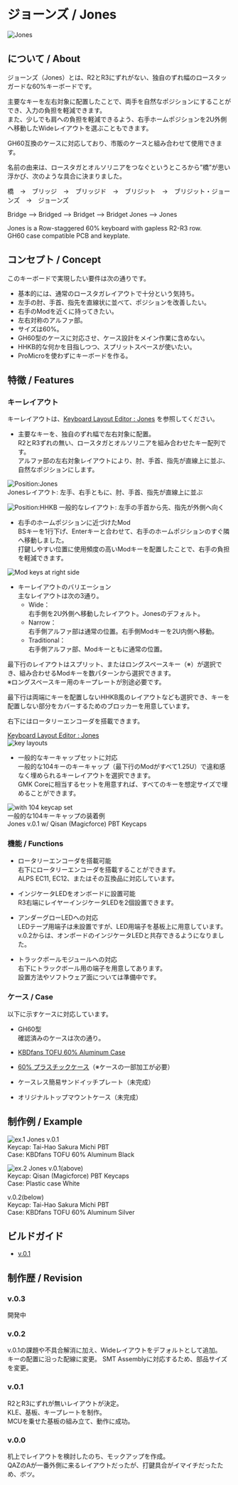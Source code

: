 # ジョーンズ / Jones

![Jones](./assets/IMG_1429.jpeg)

## について / About

ジョーンズ（Jones）とは、R2とR3にずれがない、独自のずれ幅のロースタッガードな60%キーボードです。  

主要なキーを左右対象に配置したことで、両手を自然なポジションにすることができ、入力の負担を軽減できます。  
また、少しでも肩への負担を軽減できるよう、右手ホームポジションを2U外側へ移動したWideレイアウトを選ぶこともできます。  

GH60互換のケースに対応しており、市販のケースと組み合わせて使用できます。  

名前の由来は、ロースタガとオルソリニアをつなぐというところから”橋”が思い浮かび、次のような具合に決まりました。

橋　→　ブリッジ　→　ブリッジド　→　ブリジット　→　ブリジット・ジョーンズ　→　ジョーンズ

Bridge --> Bridged --> Bridget --> Bridget Jones --> Jones

Jones is a Row-staggered 60% keyboard with gapless R2-R3 row.  
GH60 case compatible PCB and keyplate.


## コンセプト / Concept

このキーボードで実現したい要件は次の通りです。

- 基本的には、通常のロースタガレイアウトで十分という気持ち。
- 左手の肘、手首、指先を直線状に並べて、ポジションを改善したい。
- 右手のModを近くに持ってきたい。
- 左右対称のアルファ部。
- サイズは60%。
- GH60型のケースに対応させ、ケース設計をメイン作業に含めない。
- HHKB的な何かを目指しつつ、スプリットスペースが使いたい。
- ProMicroを使わずにキーボードを作る。


## 特徴 / Features

### キーレイアウト

キーレイアウトは、[Keyboard Layout Editor : Jones](http://www.keyboard-layout-editor.com/#/gists/62a2e13a54e2d129532bc8758cfc1e79 "Keyboard Layout Editor : Jones") を参照してください。

- 主要なキーを、独自のずれ幅で左右対象に配置。  
R2とR3ずれの無い、ロースタガとオルソリニアを組み合わせたキー配列です。  
アルファ部の左右対象レイアウトにより、肘、手首、指先が直線上に並ぶ、自然なポジションにします。  

 ![Position:Jones](./assets/position_jones.jpg)  
Jonesレイアウト: 左手、右手ともに、肘、手首、指先が直線上に並ぶ

 ![Position:HHKB](./assets/position_hhkb.jpg)
一般的なレイアウト: 左手の手首から先、指先が外側へ向く

- 右手のホームポジションに近づけたMod  
BSキーを1行下げ、Enterキーと合わせて、右手のホームポジションのすぐ隣へ移動しました。  
打鍵しやすい位置に使用頻度の高いModキーを配置したことで、右手の負担を軽減できます。  
<!-- 〓v.0.2の写真に差し替え予定〓 -->
![Mod keys at right side](./assets/IMG_1436.jpeg)

- キーレイアウトのバリエーション  
主なレイアウトは次の3通り。
    - Wide：  
    右手側を2U外側へ移動したレイアウト。Jonesのデフォルト。
    - Narrow：  
    右手側アルファ部は通常の位置。右手側Modキーを2U内側へ移動。
    - Traditional：  
    右手側アルファ部、Modキーともに通常の位置。

 最下行のレイアウトはスプリット、またはロングスペースキー（※）が選択でき、組み合わせるModキーを数パターンから選択できます。  
※ロングスペースキー用のキープレートが別途必要です。  

 最下行は両端にキーを配置しないHHKB風のレイアウトなども選択でき、キーを配置しない部分をカバーするためのブロッカーを用意しています。  

 右下にはロータリーエンコーダを搭載できます。  

 <!-- 〓v.0.2以降のレイアウトに差し替え予定〓 -->
 [Keyboard Layout Editor : Jones](http://www.keyboard-layout-editor.com/#/gists/62a2e13a54e2d129532bc8758cfc1e79 "Keyboard Layout Editor : Jones")  
![key layouts](./assets/layout.png)

- 一般的なキーキャップセットに対応  
一般的な104キーのキーキャップ（最下行のModがすべて1.25U）で違和感なく埋められるキーレイアウトを選択できます。  
GMK Coreに相当するセットを用意すれば、すべてのキーを想定サイズで埋めることができます。  

 ![with 104 keycap set](./assets/IMG_1439.jpeg)  
一般的な104キーキャップの装着例  
Jones v.0.1 w/ Qisan (Magicforce) PBT Keycaps

### 機能 / Functions

- ロータリーエンコーダを搭載可能  
右下にロータリーエンコーダを搭載することができます。  
ALPS EC11, EC12、またはその互換品に対応しています。

- インジケータLEDをオンボードに設置可能  
R3右端にレイヤーインジケータLEDを2個設置できます。

- アンダーグローLEDへの対応  
LEDテープ用端子は未設置ですが、LED用端子を基板上に用意しています。  
v.0.2からは、オンボードのインジケータLEDと共存できるようになりました。

- トラックボールモジュールへの対応  
右下にトラックボール用の端子を用意してあります。  
設置方法やソフトウェア面については準備中です。

### ケース / Case

以下に示すケースに対応しています。

- GH60型  
確認済みのケースは次の通り。
 - [KBDfans TOFU 60% Aluminum Case](https://kbdfans.com/collections/60-layout-case/products/kbdfans-tofu-60-aluminum-case)
 - [60% プラスチックケース](https://yushakobo.jp/shop/60-plastic-case/)（※ケースの一部加工が必要）

- ケースレス簡易サンドイッチプレート（未完成）

- オリジナルトップマウントケース（未完成）


## 制作例 / Example

![ex.1](./assets/IMG_1406.jpeg)
Jones v.0.1  
Keycap: Tai-Hao Sakura Michi PBT  
Case: KBDfans TOFU 60% Aluminum Black

![ex.2](./assets/IMG_1546.jpeg)
Jones v.0.1(above)  
Keycap: Qisan (Magicforce) PBT Keycaps  
Case: Plastic case White

v.0.2(below)  
Keycap: Tai-Hao Sakura Michi PBT  
Case: KBDfans TOFU 60% Aluminum Silver

## ビルドガイド

- [v.0.1](./assets/BuildGuide_v.0.1_JA.md)

## 制作歴 / Revision

### v.0.3

開発中

### v.0.2

v.0.1の課題や不具合解消に加え、Wideレイアウトをデフォルトとして追加。  
キーの配置に沿った配線に変更。
SMT Assemblyに対応するため、部品サイズを変更。

### v.0.1

R2とR3にずれが無いレイアウトが決定。  
KLE、基板、キープレートを制作。  
MCUを乗せた基板の組み立て、動作に成功。

### v.0.0

机上でレイアウトを検討したのち、モックアップを作成。  
QAZのAが一番外側に来るレイアウトだったが、打鍵具合がイマイチだったため、ボツ。
